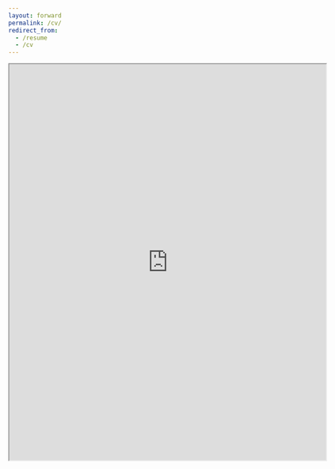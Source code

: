 ```yaml
---
layout: forward
permalink: /cv/
redirect_from:
  - /resume
  - /cv
---
```


<p align="center"><iframe src="https://drive.google.com/file/d/1JpwM2UUtm8bvMU090gdG5jjB63Kvvg-g/preview" width="640" height="800" allow="autoplay"></iframe></p>

